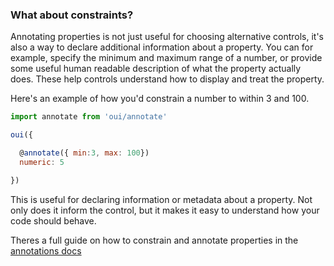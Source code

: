 ### What about constraints?
Annotating properties is not just useful for choosing alternative controls, it's also a way to declare additional information about a property. You can for example, specify the minimum and maximum range of a number, or provide some useful human readable description of what the property actually does. These help controls understand how to display and treat the property.

Here's an example of how you'd constrain a number to within 3 and 100.

```javascript
import annotate from 'oui/annotate'

oui({

  @annotate({ min:3, max: 100})
  numeric: 5

})
```

This is useful for declaring information or metadata about a property. Not only does it inform the control, but it makes it easy to understand how your code should behave.

Theres a full guide on how to constrain and annotate properties in the [annotations docs](./docs/annotations.md)
